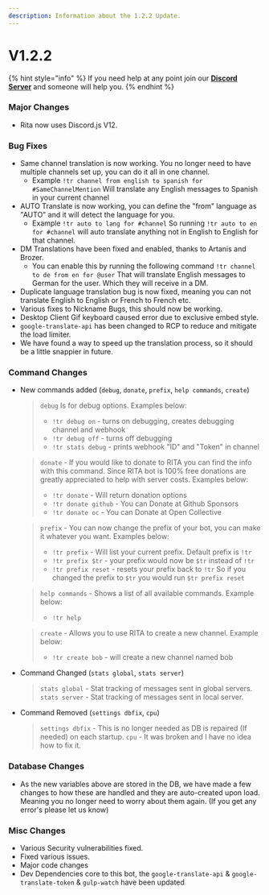 ```yaml
---
description: Information about the 1.2.2 Update.
---
```


# V1.2.2

{% hint style="info" %}
If you need help at any point join our [**Discord Server**](https://discord.gg/mgNR64R) and someone will help you.
{% endhint %}

### Major Changes

* Rita now uses Discord.js V12.

### Bug Fixes

* Same channel translation is now working. You no longer need to have multiple channels set up, you can do it all in one channel.
  * Example `!tr channel from english to spanish for #SameChannelMention` Will translate any English messages to Spanish in your current channel
* AUTO Translate is now working, you can define the "from" language as "AUTO" and it will detect the language for you.
  * Example `!tr auto to lang for #channel` So running `!tr auto to en for #channel` will auto translate anything not in English to English for that channel.
* DM Translations have been fixed and enabled, thanks to Artanis and Brozer.
  * You can enable this by running the following command `!tr channel to de from en for @user` That will translate English messages to German for the user. Which they will receive in a DM.
* Duplicate language translation bug is now fixed, meaning you can not translate English to English or French to French etc.
* Various fixes to Nickname Bugs, this should now be working.
* Desktop Client Gif keyboard caused error due to exclusive embed style.
* `google-translate-api` has been changed to RCP to reduce and mitigate the load limiter.
* We have found a way to speed up the translation process, so it should be a little snappier in future.

### Command Changes

*   New commands added (`debug`, `donate`, `prefix`, `help commands`, `create`)

    > `debug` Is for debug options. Examples below:
    >
    > * `!tr debug on` - turns on debugging, creates debugging channel and webhook
    > * `!tr debug off` - turns off debugging
    > * `!tr stats debug` - prints webhook "ID" and "Token" in channel

    > `donate` - If you would like to donate to RITA you can find the info with this command. Since RITA bot is 100% free donations are greatly appreciated to help with server costs. Examples below:
    >
    > * `!tr donate` - Will return donation options
    > * `!tr donate github` - You can Donate at Github Sponsors
    > * `!tr donate oc` - You can Donate at Open Collective

    > `prefix` - You can now change the prefix of your bot, you can make it whatever you want. Examples below:
    >
    > * `!tr prefix` - Will list your current prefix. Default prefix is `!tr`
    > * `!tr prefix $tr` - your prefix would now be `$tr` instead of `!tr`
    > * `!tr prefix reset` - resets your prefix back to `!tr` So if you changed the prefix to `$tr` you would run `$tr prefix reset`

    > `help commands` - Shows a list of all available commands. Example below:
    >
    > * `!tr help`

    > `create` - Allows you to use RITA to create a new channel. Example below:
    >
    > * `!tr create bob` - will create a new channel named bob
*   Command Changed (`stats global`, `stats server`)

    > `stats global` - Stat tracking of messages sent in global servers. `stats server` - Stat tracking of messages sent in local server.
*   Command Removed (`settings dbfix`, `cpu`)

    > `settings dbfix` - This is no longer needed as DB is repaired (If needed) on each startup. `cpu` - It was broken and I have no idea how to fix it.

### Database Changes

* As the new variables above are stored in the DB, we have made a few changes to how these are handled and they are auto-created upon load. Meaning you no longer need to worry about them again. (If you get any error's please let us know)

### Misc Changes

* Various Security vulnerabilities fixed.
* Fixed various issues.
* Major code changes
* Dev Dependencies core to this bot, the `google-translate-api` & `google-translate-token` & `gulp-watch` have been updated
